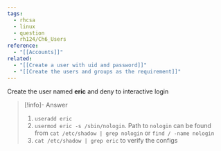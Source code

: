 ```yaml
---
tags:
  - rhcsa
  - linux
  - question
  - rh124/Ch6_Users
reference:
  - "[[Accounts]]"
related:
  - "[[Create a user with uid and password]]"
  - "[[Create the users and groups as the requirement]]"
---
```


Create the user named **eric** and deny to interactive login

> [!info]- Answer
>
> 1.  `useradd eric`
> 2.  `usermod eric -s /sbin/nologin`. Path to `nologin` can be found from `cat /etc/shadow | grep nologin` or `find / -name nologin`
> 3.  `cat /etc/shadow | grep eric` to verify the configs
